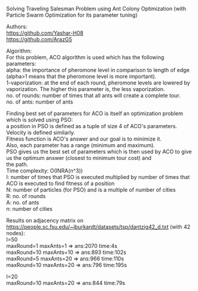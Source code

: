 Solving Traveling Salesman Problem using Ant Colony Optimization (with Particle Swarm Optimization for its parameter tuning)

Authors:  
https://github.com/Yashar-H08  
https://github.com/ArazG5

Algorithm:  
For this problem, ACO algorithm is used which has the following parameters:  
alpha: the importance of pheromone level in comparison to length of edge (alpha>1 means that the pheromone level is more important).  
1-vaporization: at the end of each round, pheromone levels are lowered by vaporization.  The higher this parameter is, the less vaporization.  
no. of rounds: number of times that all ants will create a complete tour.  
no. of ants: number of ants  
  
Finding best set of parameters for ACO is itself an optimization problem which is solved using PSO:  
a position in PSO is defined as a tuple of size 4 of ACO's parameters. Velocity is defined similarly.  
Fitness function is ACO's answer and our goal is to minimize it.  
Also, each parameter has a range (minimum and maximum).  
PSO gives us the best set of parameters which is then used by ACO to give us the optimum answer (closest to minimum tour cost) and  
the path.  
Time complexity: O(INRA(n^3))  
I: number of times that PSO is executed multiplied by number of times that ACO is executed to find fitness of a position  
N: number of particles (for PSO) and is a multiple of number of cities  
R: no. of rounds  
A: no. of ants  
n: number of cities  
  
Results on adjacency matrix on https://people.sc.fsu.edu/~jburkardt/datasets/tsp/dantzig42_d.txt (with 42 nodes):  
    I=50  
    maxRound=1 maxAnts=1 => ans:2070   time:4s  
    maxRound=10 maxAnts=10 => ans:893   time:102s  
    maxRound=5 maxAnts=20 => ans:966   time:110s  
    maxRound=10 maxAnts=20 => ans:796   time:195s  
      
   I=20  
   maxRound=10 maxAnts=20 => ans:844   time:79s  
